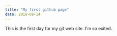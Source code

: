 ```yaml
---
title: "My first github page"
date: 2019-09-14
---
```


This is the first day for my git web site. I'm so exited.
